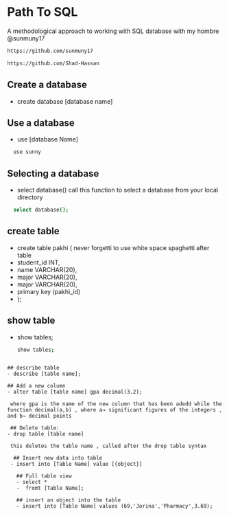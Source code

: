 
# Path To SQL 

A methodological approach to working with SQL database with my hombre @sunmuny17
```bash
https://github.com/sunmuny17
```
```bash
https://github.com/Shad-Hassan
```


## Create a database
- create database [database name]

## Use a database
- use [database Name]

```bash
  use sunny    
```

## Selecting a database
- select database()
call this function to select a database from your local directory
```bash
  select database();    
```


## create table 
- create table pakhi (
never forgetti to use white space spaghetti after table
- student_id INT,
- name VARCHAR(20),
- major VARCHAR(20),
- major VARCHAR(20),
- primary key (pakhi_id)
- );

## show table
- show tables;
  ```bash
  show tables;    
```

## describe table
- describe [table name];

## Add a new column
- alter table [table name] gpa decimal(3.2);
 
 where gpa is the name of the new column that has been adedd while the function decimal(a,b) , where a→ significant figures of the integers , and b→ decimal points

 ## Delete table:
- drop table [table name]
 
 this deletes the table name , called after the drop table syntax

  ## Insert new data into table 
 - insert into [Table Name] value [{object}]

   ## Full table view
   - select *
   -  fromt [Table Name];
  
   ## insert an object into the table
   - insert into [Table Name] values (69,'Jorina','Pharmacy',3.69);
 

